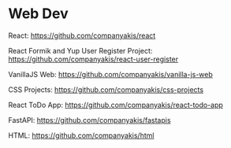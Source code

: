 # Web Dev 

React:
https://github.com/companyakis/react

React Formik and Yup User Register Project:
https://github.com/companyakis/react-user-register

VanillaJS Web:
https://github.com/companyakis/vanilla-js-web

CSS Projects:
https://github.com/companyakis/css-projects

React ToDo App:
https://github.com/companyakis/react-todo-app

FastAPI:
https://github.com/companyakis/fastapis

HTML:
https://github.com/companyakis/html
